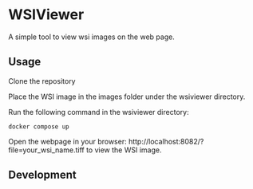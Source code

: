 # WSIViewer

A simple tool to view wsi images on the web page.

## Usage

Clone the repository

Place the WSI image in the images folder under the wsiviewer directory.

Run the following command in the wsiviewer directory:

```shell
docker compose up
```

Open the webpage in your browser: http://localhost:8082/?file=your_wsi_name.tiff to view the WSI image.

## Development
